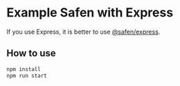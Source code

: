 # Example Safen with Express

If you use Express, it is better to use [@safen/express](https://github.com/corgidisco/safen-express).

## How to use

```bash
npm install
npm run start
```
